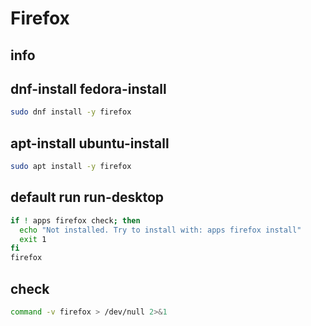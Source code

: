 # Firefox

## info

## dnf-install fedora-install
```sh
sudo dnf install -y firefox
```

## apt-install ubuntu-install
```sh
sudo apt install -y firefox
```

## default run run-desktop
```sh background
if ! apps firefox check; then
  echo "Not installed. Try to install with: apps firefox install"
  exit 1
fi
firefox
```

## check
```sh
command -v firefox > /dev/null 2>&1
```
